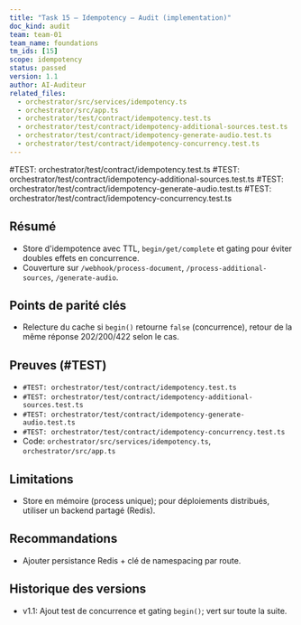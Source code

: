 ```yaml
---
title: "Task 15 — Idempotency — Audit (implementation)"
doc_kind: audit
team: team-01
team_name: foundations
tm_ids: [15]
scope: idempotency
status: passed
version: 1.1
author: AI-Auditeur
related_files:
  - orchestrator/src/services/idempotency.ts
  - orchestrator/src/app.ts
  - orchestrator/test/contract/idempotency.test.ts
  - orchestrator/test/contract/idempotency-additional-sources.test.ts
  - orchestrator/test/contract/idempotency-generate-audio.test.ts
  - orchestrator/test/contract/idempotency-concurrency.test.ts
---
```


#TEST: orchestrator/test/contract/idempotency.test.ts
#TEST: orchestrator/test/contract/idempotency-additional-sources.test.ts
#TEST: orchestrator/test/contract/idempotency-generate-audio.test.ts
#TEST: orchestrator/test/contract/idempotency-concurrency.test.ts

## Résumé
- Store d'idempotence avec TTL, `begin/get/complete` et gating pour éviter doubles effets en concurrence.
- Couverture sur `/webhook/process-document`, `/process-additional-sources`, `/generate-audio`.

## Points de parité clés
- Relecture du cache si `begin()` retourne `false` (concurrence), retour de la même réponse 202/200/422 selon le cas.

## Preuves (#TEST)
- `#TEST: orchestrator/test/contract/idempotency.test.ts`
- `#TEST: orchestrator/test/contract/idempotency-additional-sources.test.ts`
- `#TEST: orchestrator/test/contract/idempotency-generate-audio.test.ts`
- `#TEST: orchestrator/test/contract/idempotency-concurrency.test.ts`
- Code: `orchestrator/src/services/idempotency.ts`, `orchestrator/src/app.ts`

## Limitations
- Store en mémoire (process unique); pour déploiements distribués, utiliser un backend partagé (Redis).

## Recommandations
- Ajouter persistance Redis + clé de namespacing par route.

## Historique des versions
- v1.1: Ajout test de concurrence et gating `begin()`; vert sur toute la suite.
